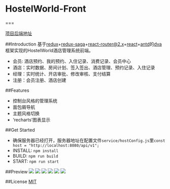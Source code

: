 # HostelWorld-Front
===

[项目后端地址](https://github.com/cuiods/HostelWorld)

##Introduction
基于[redux](https://github.com/reactjs/redux)+[redux-saga](https://github.com/yelouafi/redux-saga)+[react-router@2.x](https://github.com/ReactTraining/react-router/tree/v2.8.1)+[react](https://github.com/facebook/react)+[antd](https://ant.design/index-cn)的[dva](https://github.com/dvajs/dva)框架实现的HostelWorld酒店管理系统前端。<br/>

 * 会员: 酒店预约、我的预约、入住记录、消费记录、会员中心
 * 酒店：实时数据、房间计划、签入签出、酒店管理、预约记录、入住记录
 * 经理：实时统计、开店审批、修改审核、支付结算
 * 注册：会员注册、酒店创建

##Features
 * 控制台风格的管理系统
 * 面包屑导航
 * 主题风格切换
 * ‘recharts’图表显示

##Get Started
 * 确保服务器已经打开，服务器地址在配置文件`service/hostConfig.js`里`const host = "http://localhost:8080/api/v1";`
 * INSTALL: `npm install`
 * BUILD: `npm run build`
 * START: `npm run start`

##Preview
![](http://ww1.sinaimg.cn/large/005N9RKSly1fdm88r7tktj31gv0pgdkb)
![](http://ww1.sinaimg.cn/large/005N9RKSly1fdm89g19m8j31h90pe7hb)
![](http://ww1.sinaimg.cn/large/005N9RKSgy1fdm89zvoq7j31h60phac5)
![](http://ww1.sinaimg.cn/large/005N9RKSly1fdmb2jo8xnj31h50pe0tu)
![](http://ww1.sinaimg.cn/large/005N9RKSly1fdmb2ym4bij31hb0pfgn9)
![](http://ww1.sinaimg.cn/large/005N9RKSly1fdmb4zegzlj31ha0pc77j)

##License
[MIT](https://tldrlegal.com/license/mit-license)
